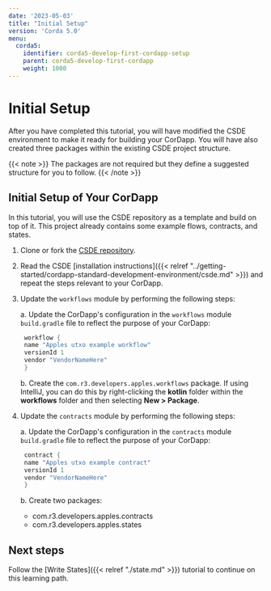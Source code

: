 ```yaml
---
date: '2023-05-03'
title: "Initial Setup"
version: 'Corda 5.0'
menu:
  corda5:
    identifier: corda5-develop-first-cordapp-setup
    parent: corda5-develop-first-cordapp
    weight: 1000
---
```


# Initial Setup

After you have completed this tutorial, you will have modified the CSDE environment to make it ready for building your CorDapp.
You will have also created three packages within the existing CSDE project structure.

{{< note >}}
The packages are not required but they define a suggested structure for you to follow.
{{< /note >}}

## Initial Setup of Your CorDapp

In this tutorial, you will use the CSDE repository as a template and build on top of it.
This project already contains some example flows, contracts, and states.

1. Clone or fork the [CSDE repository](https://github.com/corda/CSDE-cordapp-template-kotlin).

2. Read the CSDE [installation instructions]({{< relref "../getting-started/cordapp-standard-development-environment/csde.md" >}})
and repeat the steps relevant to your CorDapp.

3. Update the `workflows` module by performing the following steps:

   a. Update the CorDapp's configuration in the `workflows` module `build.gradle` file to reflect the purpose of your CorDapp:

   ```kotlin
    workflow {
    name "Apples utxo example workflow"
    versionId 1
    vendor "VendorNameHere"
    }
    ```

   b. Create the `com.r3.developers.apples.workflows` package. If using IntelliJ, you can do this by right-clicking
the **kotlin** folder within the **workflows** folder and then selecting **New > Package**.

4. Update the `contracts` module by performing the following steps:

   a. Update the CorDapp's configuration in the `contracts` module `build.gradle` file to reflect the purpose of your CorDapp:
   ```kotlin
    contract {
    name "Apples utxo example contract"
    versionId 1
    vendor "VendorNameHere"
    }
    ```

   b. Create two packages:

   * com.r3.developers.apples.contracts
   * com.r3.developers.apples.states


## Next steps

Follow the [Write States]({{< relref "./state.md" >}}) tutorial to continue on this learning path.
